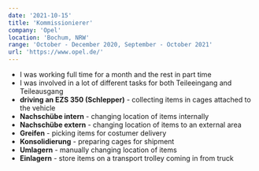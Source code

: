```yaml
---
date: '2021-10-15'
title: 'Kommissionierer'
company: 'Opel'
location: 'Bochum, NRW'
range: 'October - December 2020, September - October 2021'
url: 'https://www.opel.de/'
---
```


- I was working full time for a month and the rest in part time
- I was involved in a lot of different tasks for both Teileeingang and Teileausgang
- **driving an EZS 350 (Schlepper)** - collecting items in cages attached to the vehicle
- **Nachschübe intern** - changing location of items internally
- **Nachschübe extern** - changing location of items to an external area
- **Greifen** - picking items for costumer delivery
- **Konsolidierung** - preparing cages for shipment
- **Umlagern** - manually changing location of items
- **Einlagern** - store items on a transport trolley coming in from truck
